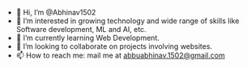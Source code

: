 - 👋 Hi, I’m @Abhinav1502
- 👀 I’m interested in growing technology and wide range of skills like Software development, ML and AI, etc.
- 🌱 I’m currently learning Web Development.
- 💞️ I’m looking to collaborate on projects involving websites.
- 📫 How to reach me: mail me at abbuabhinav.1502@gmail.com

<!---
Abhinav1502/Abhinav1502 is a ✨ special ✨ repository because its `README.md` (this file) appears on your GitHub profile.
You can click the Preview link to take a look at your changes.
--->
